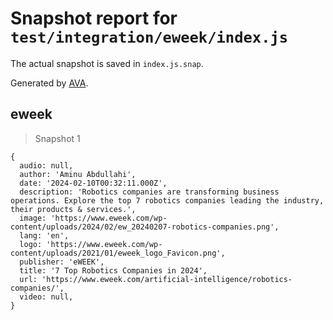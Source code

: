 # Snapshot report for `test/integration/eweek/index.js`

The actual snapshot is saved in `index.js.snap`.

Generated by [AVA](https://avajs.dev).

## eweek

> Snapshot 1

    {
      audio: null,
      author: 'Aminu Abdullahi',
      date: '2024-02-10T00:32:11.000Z',
      description: 'Robotics companies are transforming business operations. Explore the top 7 robotics companies leading the industry, their products & services.',
      image: 'https://www.eweek.com/wp-content/uploads/2024/02/ew_20240207-robotics-companies.png',
      lang: 'en',
      logo: 'https://www.eweek.com/wp-content/uploads/2021/01/eweek_logo_Favicon.png',
      publisher: 'eWEEK',
      title: '7 Top Robotics Companies in 2024',
      url: 'https://www.eweek.com/artificial-intelligence/robotics-companies/',
      video: null,
    }
